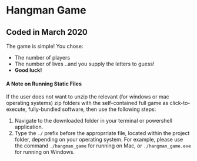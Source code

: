 # Hangman Game
## Coded in March 2020

The game is simple! You chose:
* The number of players
* The number of lives
..and you supply the letters to guess!
* __Good luck!__

#### A Note on Running Static Files

If the user does not want to unzip the relevant (for windows or mac operating systems) zip folders with the self-contained full game as click-to-execute, fully-bundled software, then use the following steps:

1. Navigate to the downloaded folder in your terminal or powershell application.
2. Type the `./` prefix before the approprriate file, located within the project folder, depending on your operating system. For example, please use the command `./hangman_game` for running on Mac, or `./hangman_game.exe` for running on Windows.